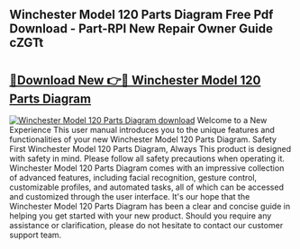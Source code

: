 ## Winchester Model 120 Parts Diagram Free Pdf Download - Part-RPl New Repair Owner Guide cZGTt

# <h2><a href="http://dfi1mb.blite.top/?on=Winchester+Model+120+Parts+Diagram">🔗Download New 👉🔴 Winchester Model 120 Parts Diagram</a></h2>

[![Winchester Model 120 Parts Diagram download](https://i.imgur.com/lujVjoI.png)](http://dfi1mb.blite.top/?on=Winchester+Model+120+Parts+Diagram)
Welcome to a New Experience This user manual introduces you to the unique features and functionalities of your new Winchester Model 120 Parts Diagram. Safety First Winchester Model 120 Parts Diagram, Always This product is designed with safety in mind. Please follow all safety precautions when operating it. Winchester Model 120 Parts Diagram comes with an impressive collection of advanced features, including facial recognition, gesture control, customizable profiles, and automated tasks, all of which can be accessed and customized through the user interface. It's our hope that the Winchester Model 120 Parts Diagram has been a clear and concise guide in helping you get started with your new product. Should you require any assistance or clarification, please do not hesitate to contact our customer support team.
